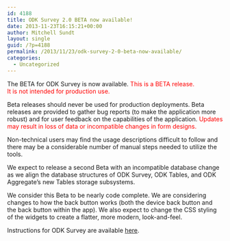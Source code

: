```yaml
---
id: 4188
title: ODK Survey 2.0 BETA now available!
date: 2013-11-23T16:15:21+00:00
author: Mitchell Sundt
layout: single
guid: /?p=4188
permalink: /2013/11/23/odk-survey-2-0-beta-now-available/
categories:
  - Uncategorized
---
```

The BETA for ODK Survey is now available. <font color="red">This is a BETA release.<br /> It is not intended for production use.</font> 

Beta releases should never be used for production deployments. Beta releases are provided to gather bug reports (to make the application more robust) and for user feedback on the capabilities of the application. <font color="red">Updates may result in loss of data or incompatible changes in form designs.</font>

Non-technical users may find the usage descriptions difficult to follow and there may be a considerable number of manual steps needed to utilize the tools.

We expect to release a second Beta with an incompatible database change as we align the database structures of ODK Survey, ODK Tables, and ODK Aggregate&#8217;s new Tables storage subsystems.

We consider this Beta to be nearly code complete. We are considering changes to how the back button works (both the device back button and the back button within the app). We also expect to change the CSS styling of the widgets to create a flatter, more modern, look-and-feel.

Instructions for ODK Survey are available [here](/use/beta/survey/).